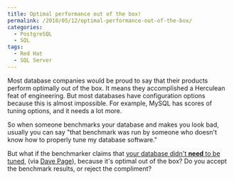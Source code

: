 ```yaml
---
title: Optimal performance out of the box!
permalink: /2010/05/12/optimal-performance-out-of-the-box/
categories:
  - PostgreSQL
  - SQL
tags:
  - Red Hat
  - SQL Server
---
```

Most database companies would be proud to say that their products perform optimally out of the box. It means they accomplished a Herculean feat of engineering. But most databases have configuration options because this is almost impossible. For example, MySQL has scores of tuning options, and it needs a lot more.

So when someone benchmarks your database and makes you look bad, usually you can say "that benchmark was run by someone who doesn't know how to properly tune my database software."

But what if the benchmarker claims that [your database didn't **need** to be tuned][1], (via [Dave Page][2]), because it's optimal out of the box? Do you accept the benchmark results, or reject the compliment?

 [1]: http://www.redhat.com/pdf/rhel/bmsql-postgres-sqlsrvr-v1.0-1.pdf
 [2]: http://pgsnake.blogspot.com/2010/05/postgres-vs-sql-server.html
